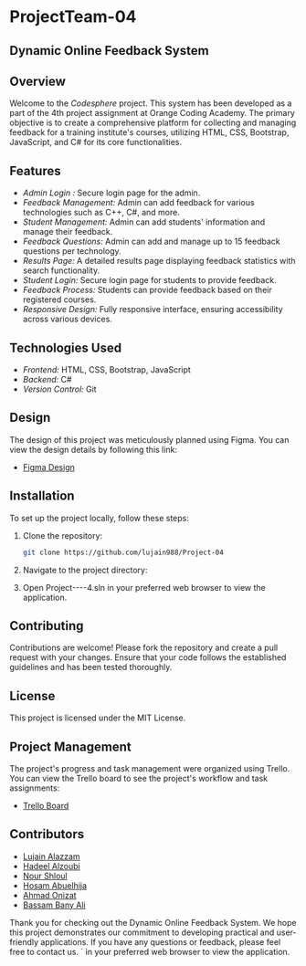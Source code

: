 # ProjectTeam-04

## Dynamic Online Feedback System

## Overview

Welcome to the _Codesphere_ project. This system has been developed as a part of the 4th project assignment at Orange Coding Academy. The primary objective is to create a comprehensive platform for collecting and managing feedback for a training institute's courses, utilizing HTML, CSS, Bootstrap, JavaScript, and C# for its core functionalities.

## Features

- _Admin Login :_ Secure login page for the admin.
- _Feedback Management:_ Admin can add feedback for various technologies such as C++, C#, and more.
- _Student Management:_ Admin can add students' information and manage their feedback.
- _Feedback Questions:_ Admin can add and manage up to 15 feedback questions per technology.
- _Results Page:_ A detailed results page displaying feedback statistics with search functionality.
- _Student Login:_ Secure login page for students to provide feedback.
- _Feedback Process:_ Students can provide feedback based on their registered courses.
- _Responsive Design:_ Fully responsive interface, ensuring accessibility across various devices.

## Technologies Used

- _Frontend:_ HTML, CSS, Bootstrap, JavaScript
- _Backend:_ C#
- _Version Control:_ Git

## Design

The design of this project was meticulously planned using Figma. You can view the design details by following this link:

- [Figma Design](https://www.figma.com/design/4XfeTelFjKXAx0xDaIIKGT/Untitled?node-id=2-3&t=bRzoCz5LMTl0wZxt-1)

## Installation

To set up the project locally, follow these steps:

1. Clone the repository:
    ```bash
    git clone https://github.com/lujain988/Project-04
    ```
3. Navigate to the project directory:

4. Open Project----4.sln in your preferred web browser to view the application.

## Contributing

Contributions are welcome! Please fork the repository and create a pull request with your changes. Ensure that your code follows the established guidelines and has been tested thoroughly.

## License

This project is licensed under the MIT License.

## Project Management

The project's progress and task management were organized using Trello. You can view the Trello board to see the project's workflow and task assignments:

- [Trello Board](https://trello.com/b/xFfrapy4/groub3)

## Contributors

- [Lujain Alazzam](https://github.com/lujain988)
- [Hadeel Alzoubi](https://github.com/Hadeel-Alzoubi)
- [Nour Shloul](https://github.com/NourShloul)
- [Hosam Abuelhija](https://github.com/hosam-abuelhija)
- [Ahmad Onizat](https://github.com/a7madddddd)
- [Bassam Bany Ali](https://github.com/BassamBanyAli)

Thank you for checking out the Dynamic Online Feedback System. We hope this project demonstrates our commitment to developing practical and user-friendly applications. If you have any questions or feedback, please feel free to contact us.
` in your preferred web browser to view the application.
